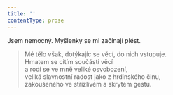 ```yaml
---
title: ''
contentType: prose
---
```


Jsem nemocný. Myšlenky se mi začínají plést.

> Mé tělo však, dotýkajíc se věcí, do nich vstupuje.  
> Hmatem se cítím součástí věcí  
> a rodí se ve mně veliké osvobození,  
> veliká slavnostní radost jako z hrdinského činu,  
> zakoušeného ve střízlivém a skrytém gestu.
